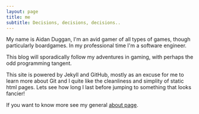 ```yaml
---
layout: page
title: me
subtitle: Decisions, decisions, decisions..
---
```


My name is Aidan Duggan, I'm an avid gamer of all types of games, though particularly boardgames. In my professional time I'm a software engineer.

This blog will sporadically follow my adventures in gaming, with perhaps the odd programming tangent.

This site is powered by Jekyll and GitHub, mostly as an excuse for me to learn more about Git and I quite like the cleanliness and simplity of static html pages. Lets see how long I last before jumping to something that looks fancier!

If you want to know more see my general [about page](https://aidan-duggan.github.io/about/).
